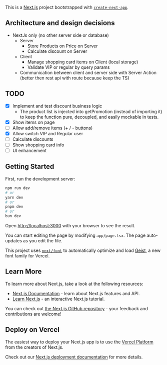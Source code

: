 This is a [Next.js](https://nextjs.org) project bootstrapped with [`create-next-app`](https://nextjs.org/docs/app/api-reference/cli/create-next-app).

## Architecture and design decisions

- NextJs only (no other server side or database)
  - Server
    - Store Products on Price on Server
    - Calculate discount on Server
  - Client
    - Manage shopping card items on Client (local storage)
    - Validate VIP or regular by query params
  - Communication between client and server side with Server Action (better then rest api with route because keep the TS)

## TODO

- [x] Implement and test discount business logic
  - The product list is injected into getPromotion (instead of importing it) to keep the function pure, decoupled, and easily mockable in tests.
- [x] Show items on page
- [ ] Allow add/remove items (+ / - buttons)
- [x] Allow switch VIP and Regular user
- [ ] Calculate discounts
- [ ] Show shopping card info
- [ ] UI enhancement

## Getting Started

First, run the development server:

```bash
npm run dev
# or
yarn dev
# or
pnpm dev
# or
bun dev
```

Open [http://localhost:3000](http://localhost:3000) with your browser to see the result.

You can start editing the page by modifying `app/page.tsx`. The page auto-updates as you edit the file.

This project uses [`next/font`](https://nextjs.org/docs/app/building-your-application/optimizing/fonts) to automatically optimize and load [Geist](https://vercel.com/font), a new font family for Vercel.

## Learn More

To learn more about Next.js, take a look at the following resources:

- [Next.js Documentation](https://nextjs.org/docs) - learn about Next.js features and API.
- [Learn Next.js](https://nextjs.org/learn) - an interactive Next.js tutorial.

You can check out [the Next.js GitHub repository](https://github.com/vercel/next.js) - your feedback and contributions are welcome!

## Deploy on Vercel

The easiest way to deploy your Next.js app is to use the [Vercel Platform](https://vercel.com/new?utm_medium=default-template&filter=next.js&utm_source=create-next-app&utm_campaign=create-next-app-readme) from the creators of Next.js.

Check out our [Next.js deployment documentation](https://nextjs.org/docs/app/building-your-application/deploying) for more details.
